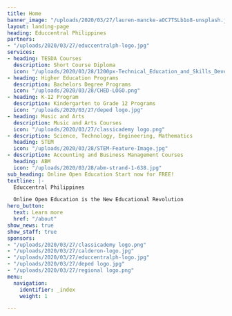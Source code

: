 ```yaml
---
title: Home
banner_image: "/uploads/2020/03/27/lauren-mancke-aOC7TSLb1o8-unsplash.jpg"
layout: landing-page
heading: Educcentral Philippines
partners:
- "/uploads/2020/03/27/educcentralph-logo.jpg"
services:
- heading: TESDA Courses
  description: Short Course Diploma
  icon: "/uploads/2020/03/28/1200px-Technical_Education_and_Skills_Development_Authority_(TESDA).svg.png"
- heading: Higher Education Programs
  description: Bachelors Degree Programs
  icon: "/uploads/2020/03/28/CHED-LOGO.png"
- heading: K-12 Program
  description: Kindergarten to Grade 12 Programs
  icon: "/uploads/2020/03/27/deped logo.jpg"
- heading: Music and Arts
  description: Music and Arts Courses
  icon: "/uploads/2020/03/27/classicademy logo.png"
- description: Science, Technology, Engineering, Mathematics
  heading: STEM
  icon: "/uploads/2020/03/28/STEM-Feature-Image.jpg"
- description: Accounting and Business Management Courses
  heading: ABM
  icon: "/uploads/2020/03/28/abm-strand-1-638.jpg"
sub_heading: Online Open Education Start now for FREE!
textline: |-
  Educcentral Philippines

  Online Open Education is the New Educational Revolution
hero_button:
  text: Learn more
  href: "/about"
show_news: true
show_staff: true
sponsors:
- "/uploads/2020/03/27/classicademy logo.png"
- "/uploads/2020/03/27/calderon-logo.jpg"
- "/uploads/2020/03/27/educcentralph-logo.jpg"
- "/uploads/2020/03/27/deped logo.jpg"
- "/uploads/2020/03/27/regional logo.png"
menu:
  navigation:
    identifier: _index
    weight: 1

---
```

